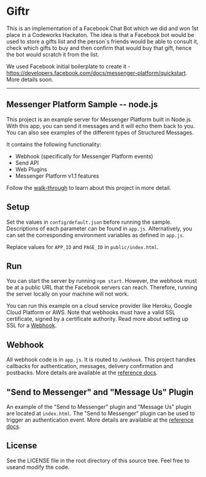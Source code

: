 # Giftr

This is an implementation of a Facebook Chat Bot which we did and won 1st place in a Codeworks Hackaton.
The idea is that a Facebook bot would be used to store a gifts list and the person´s friends would be able to consult it, check which gifts to buy and then confirm that would buy that gift, hence the bot would scratch it from the list.

We used Facebook initial boilerplate to create it - https://developers.facebook.com/docs/messenger-platform/quickstart.
More details soon.		  

-----------------------


## Messenger Platform Sample -- node.js

This project is an example server for Messenger Platform built in Node.js. With this app, you can send it messages and it will echo them back to you. You can also see examples of the different types of Structured Messages.

It contains the following functionality:

* Webhook (specifically for Messenger Platform events)
* Send API
* Web Plugins
* Messenger Platform v1.1 features

Follow the [walk-through](https://developers.facebook.com/docs/messenger-platform/quickstart) to learn about this project in more detail.

## Setup

Set the values in `config/default.json` before running the sample. Descriptions of each parameter can be found in `app.js`. Alternatively, you can set the corresponding environment variables as defined in `app.js`.

Replace values for `APP_ID` and `PAGE_ID` in `public/index.html`.

## Run

You can start the server by running `npm start`. However, the webhook must be at a public URL that the Facebook servers can reach. Therefore, running the server locally on your machine will not work.

You can run this example on a cloud service provider like Heroku, Google Cloud Platform or AWS. Note that webhooks must have a valid SSL certificate, signed by a certificate authority. Read more about setting up SSL for a [Webhook](https://developers.facebook.com/docs/graph-api/webhooks#setup).

## Webhook

All webhook code is in `app.js`. It is routed to `/webhook`. This project handles callbacks for authentication, messages, delivery confirmation and postbacks. More details are available at the [reference docs](https://developers.facebook.com/docs/messenger-platform/webhook-reference).

## "Send to Messenger" and "Message Us" Plugin

An example of the "Send to Messenger" plugin and "Message Us" plugin are located at `index.html`. The "Send to Messenger" plugin can be used to trigger an authentication event. More details are available at the [reference docs](https://developers.facebook.com/docs/messenger-platform/plugin-reference).

## License

See the LICENSE file in the root directory of this source tree. Feel free to useand modify the code.

